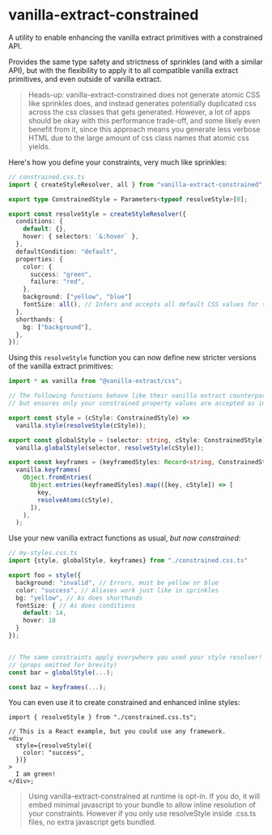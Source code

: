 # vanilla-extract-constrained

A utility to enable enhancing the vanilla extract primitives with a constrained API.

Provides the same type safety and strictness of sprinkles (and with a similar API), but with the flexibility to apply it to all compatible vanilla extract primitives, and even outside of vanilla extract.

> Heads-up: vanilla-extract-constrained does not generate atomic CSS like sprinkles does, and instead generates potentially duplicated css across the css classes that gets generated. However, a lot of apps should be okay with this performance trade-off, and some likely even benefit from it, since this approach means you generate less verbose HTML due to the large amount of css class names that atomic css yields.

Here's how you define your constraints, very much like sprinkles:

```typescript
// constrained.css.ts
import { createStyleResolver, all } from "vanilla-extract-constrained";

export type ConstrainedStyle = Parameters<typeof resolveStyle>[0];

export const resolveStyle = createStyleResolver({
  conditions: {
    default: {},
    hover: { selectors: `&:hover` },
  },
  defaultCondition: "default",
  properties: {
    color: {
      success: "green",
      failure: "red",
    },
    background: ["yellow", "blue"]
    fontSize: all(), // Infers and accepts all default CSS values for this property
  },
  shorthands: {
    bg: ["background"],
  },
});
```

Using this `resolveStyle` function you can now define new stricter versions of the vanilla extract primitives:

```typescript
import * as vanilla from "@vanilla-extract/css";

// The following functions behave like their vanilla extract counterparts,
// but ensures only your constrained property values are accepted as input.

export const style = (cStyle: ConstrainedStyle) =>
  vanilla.style(resolveStyle(cStyle));

export const globalStyle = (selector: string, cStyle: ConstrainedStyle) =>
  vanilla.globalStyle(selector, resolveStyle(cStyle));

export const keyframes = (keyframedStyles: Record<string, ConstrainedStyle>) =>
  vanilla.keyframes(
    Object.fromEntries(
      Object.entries(keyframedStyles).map(([key, cStyle]) => [
        key,
        resolveAtoms(cStyle),
      ]),
    ),
  );
```

Use your new vanilla extract functions as usual, _but now constrained_:

```typescript
// my-styles.css.ts
import {style, globalStyle, keyframes} from "./constrained.css.ts"

export foo = style({
  background: "invalid", // Errors, must be yellow or blue
  color: "success", // Aliases work just like in sprinkles
  bg: "yellow", // As does shorthands
  fontSize: { // As does conditions
    default: 14,
    hover: 18
  }
});


// The same constraints apply everywhere you used your style resolver!
// (props omitted for brevity)
const bar = globalStyle(...);

const baz = keyframes(...);
```

You can even use it to create constrained and enhanced inline styles:

```tsx
import { resolveStyle } from "./constrained.css.ts";

// This is a React example, but you could use any framework.
<div
  style={resolveStyle({
    color: "success",
  })}
>
  I am green!
</div>;
```

> Using vanilla-extract-constrained at runtime is opt-in. If you do, it will embed minimal javascript to your bundle to allow inline resolution of your constraints. However if you only use resolveStyle inside .css.ts files, no extra javascript gets bundled.
